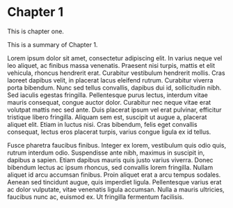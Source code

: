 <!--describe_model
{
  "type": "::Chapter",
  "id":   1,
  "name": "Chapter 1",
  "foo":  23.2,
  "bar":  1234,
  "book_id": 1
}
-->

# Chapter 1

This is chapter one.

<!--describe_model
{
  "type": "::Illustration",
  "id":   1,
  "tags": [],
  "meta": {},
  "source": "",
  "data": {},
  "book_id": 1
}
-->

<!--describe_model_attribute: summary-->

This is a summary of Chapter 1.

<!--end_describe_model_attribute-->

Lorem ipsum dolor sit amet, consectetur adipiscing elit. In varius neque vel leo aliquet, ac finibus massa venenatis. Praesent nisi turpis, mattis et elit vehicula, rhoncus hendrerit erat. Curabitur vestibulum hendrerit mollis. Cras laoreet dapibus velit, in placerat lacus eleifend rutrum. Curabitur viverra porta bibendum. Nunc sed tellus convallis, dapibus dui id, sollicitudin nibh. Sed iaculis egestas fringilla. Pellentesque purus lectus, interdum vitae mauris consequat, congue auctor dolor. Curabitur nec neque vitae erat volutpat mattis nec sed ante. Duis placerat ipsum vel erat pulvinar, efficitur tristique libero fringilla. Aliquam sem est, suscipit ut augue a, placerat aliquet elit. Etiam in luctus nisi. Cras bibendum, felis eget convallis consequat, lectus eros placerat turpis, varius congue ligula ex id tellus.

Fusce pharetra faucibus finibus. Integer ex lorem, vestibulum quis odio quis, rutrum interdum odio. Suspendisse ante nibh, maximus in suscipit in, dapibus a sapien. Etiam dapibus mauris quis justo varius viverra. Donec bibendum lectus ac ipsum rhoncus, sed convallis lorem fringilla. Nullam aliquet id arcu accumsan finibus. Proin aliquet erat a arcu tempus sodales. Aenean sed tincidunt augue, quis imperdiet ligula. Pellentesque varius erat ac dolor vulputate, vitae venenatis ligula accumsan. Nulla a mauris ultricies, faucibus nunc ac, euismod ex. Ut fringilla fermentum facilisis.

<!--end_describe_model-->

<!--describe_model
{
  "type": "::Illustration",
  "id":   2,
  "tags": [],
  "meta": {},
  "source": "",
  "data": null,
  "book_id": 1
}
-->

<!--end_describe_model-->